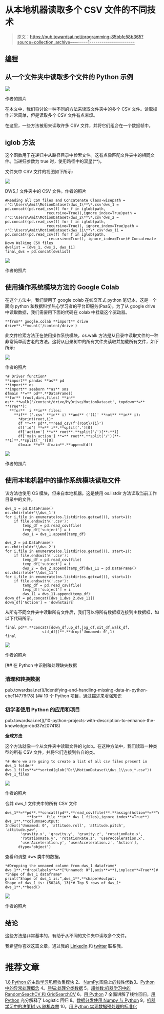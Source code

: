 # 从本地机器读取多个 CSV 文件的不同技术

> 原文：<https://pub.towardsai.net/programming-85bbfe58b365?source=collection_archive---------1----------------------->

## [编程](https://towardsai.net/p/category/programming)

## 从一个文件夹中读取多个文件的 Python 示例

![](img/2cc3b1d6dc46ebe7d9dc365cdbe32635.png)

作者的照片

在本文中，我们将讨论一种不同的方法来读取文件夹中的多个 CSV 文件。读取操作非常简单，但是读取多个 CSV 文件有点麻烦。

在这里，一些方法被用来读取许多 CSV 文件，并将它们组合在一个数据帧中。

## iglob 方法

这个函数用于在递归中从路径目录中检索文件。这有点像匹配文件夹中的相同文件。当递归参数为 true 时，使用路径中的双星(**)。

文件夹中 CSV 文件的视图如下所示:

![](img/4047e6371409219cc42f2014f03a7a75.png)

DWS_1 文件夹中的 CSV 文件。作者的照片

```
#Reading all CSV files and Concatenate Class-wisepath = r'C:\Users\Amit\MotionDataset\dws_1\**\*.csv'dws_1 = pd.concat((pd.read_csv(f) for f in iglob(path,
                   recursive=True)),ignore_index=True)path = r'C:\Users\Amit\MotionDataset\dws_2\**\*.csv'dws_2 = pd.concat((pd.read_csv(f) for f in iglob(path, 
                   recursive=True)), ignore_index=True)path = r'C:\Users\Amit\MotionDataset\dws_11\**\*.csv'dws_11 = pd.concat((pd.read_csv(f) for f in iglob(path,
                    recursive=True)), ignore_index=True)# Concatenate Down Walking CSV files
dwslist = [dws_1, dws_2, dws_11]  
final_dws = pd.concat(dwslist)
```

![](img/014380b06005e990230751cea0fa1fa0.png)

作者的照片

## 使用操作系统模块方法的 Google Colab

在这个方法中，我们使用了 google colab 在线交互式 python 笔记本，这是一个面向 python 和数据科学热心学习者的平台即服务(PaaS)。为了从 google drive 中读取数据，我们需要用下面的代码在 colab 中挂载这个驱动器。

```
**from** google.colab **import** drive
drive**.**mount('/content/drive')
```

此文件检索方法正在使用操作系统模块。os.walk 方法是从目录中读取文件的一种非常简单而古老的方法。这将从目录树中的所有文件夹读取并加载所有文件，如下所示:

![](img/c48efedae9ff863dbea9c3b3b21d7484.png)

作者的照片

```
*# Driver function*
**import** pandas **as** pd
**import** os
**import** seaborn **as** sns
dfmain **=** pd**.**DataFrame()
**for** (root,dirs,files) **in** os**.**walk('/content/drive/MyDrive/MotionDataset', topdown**=** **True**):
  **for**  i **in** files:    
    **if** ('.csv' **in** i) **and** ('(1)' **not** **in** i):
      *#print(root,i)*
      df **=** pd**.**read_csv(f'{root}/{i}')
      df['id'] **=** i**.**split('.')[0]
      df['action'] **=** root**.**split('/')[**-**1]
      df['main_action'] **=** root**.**split('/')[**-**1]**.**split('_')[0]
      dfmain **=** dfmain**.**append(df)
```

![](img/a6f18a861875a6dade16855d6be000ab.png)

作者的照片

## 使用本地机器中的操作系统模块读取文件

该方法也使用 OS 模块，但来自本地机器。这是使用 os.listdir 方法读取当前工作目录中的文件。

```
dws_1 = pd.DataFrame()
os.chdir(old+'\\dws_1')
for i,file in enumerate(os.listdir(os.getcwd()), start=1):
    if file.endswith('.csv'):
        temp_df = pd.read_csv(file)
        temp_df['subject'] = i
        dws_1 = dws_1.append(temp_df)

dws_2 = pd.DataFrame()
os.chdir(old+'\\dws_2')
for i,file in enumerate(os.listdir(os.getcwd()), start=1):
    if file.endswith('.csv'):
        temp_df = pd.read_csv(file)
        temp_df['subject'] = i
        dws_2 = dws_2.append(temp_df)dws_11 = pd.DataFrame()
os.chdir(old+'\\dws_11')
for i,file in enumerate(os.listdir(os.getcwd()), start=1):
    if file.endswith('.csv'):
        temp_df = pd.read_csv(file)
        temp_df['subject'] = i
        dws_11 = dws_11.append(temp_df)
down_df = pd.concat([dws_1,dws_2,dws_11])
down_df['Action'] = 'downstairs'
```

从所有不同文件夹中读取所有文件后，我们可以将所有数据框连接到主数据框，如以下代码所示。

```
final pd**.**concat([down_df,up_df,jog_df,sit_df,walk_df,
                 std_df])**.**drop('Unnamed: 0',1)
final
```

![](img/6978a542482d95f092bea5faeb44213b.png)

作者的照片

[](/identifying-and-handling-missing-data-in-python-ebe114776f78) [## 在 Python 中识别和处理缺失数据

### 清理和转换数据

pub.towardsai.net](/identifying-and-handling-missing-data-in-python-ebe114776f78) [](/10-python-projects-with-description-to-enhance-the-knowledge-cbd37e207418) [## 10 个 Python 项目，通过描述来增强知识

### 初学者使用 Python 的应用和项目

pub.towardsai.net](/10-python-projects-with-description-to-enhance-the-knowledge-cbd37e207418) 

**全球方法**

这个方法就像一个从文件夹中读取文件的 iglob。在这种方法中，我们读取一种类型的所有 CSV 文件，并将它们连接到各自的类。

```
*# Here we are going to create a list of all csv files present in dws_1 folder*
dws_1_files**=**sorted(glob("D:\\MotionDataset\\dws_1\\sub_*.csv"))
dws_1_files
```

![](img/cab6b68d69274146f40cd4735ff350f4.png)

作者的照片

合并 dws_1 文件夹中的所有 CSV 文件

```
dws_1**=**pd**.**concat((pd**.**read_csv(file)**.**assign(Action**=**"downstairs")
          **for**  file **in** dws_1_files),ignore_index**=True**)
dws_1**.**columns#output:
Index(['Unnamed: 0', 'attitude.roll', 'attitude.pitch', 'attitude.yaw',
       'gravity.x', 'gravity.y', 'gravity.z', 'rotationRate.x',
       'rotationRate.y', 'rotationRate.z', 'userAcceleration.x',
       'userAcceleration.y', 'userAcceleration.z', 'Action'],
      dtype='object')
```

查看和调整 dws 类中的数据。

```
*#Dropping the unnamed column from dws_1 dataframe*
dws_1**.**drop(labels**=**["Unnamed: 0"],axis**=**1,inplace**=True**)# *Shape of dws_1 dataframe*
print("Shape of dws_1 is:",dws_1**.**shape)#output:
Shape of dws_1 is: (50246, 13)*# Top 5 rows of dws_1*
dws_1**.**head()
```

![](img/1652eff2f52fe60b9d9f93a052fe2183.png)

作者的照片

## 结论

这些方法是非常基本的，有助于从不同的文件夹中读取多个文件。

我希望你喜欢这篇文章。通过我的 [LinkedIn](https://www.linkedin.com/in/data-scientist-95040a1ab/) 和 [twitter](https://twitter.com/amitprius) 联系我。

# 推荐文章

1.[8 Python 的主动学习见解收集模块](/8-active-learning-insights-of-python-collection-module-6c9e0cc16f6b?source=friends_link&sk=4a5c9f9ad552005636ae720a658281b1)
2。 [NumPy:图像上的线性代数](/numpy-linear-algebra-on-images-ed3180978cdb?source=friends_link&sk=d9afa4a1206971f9b1f64862f6291ac0)3。[Python 中的异常处理概念](/exception-handling-concepts-in-python-4d5116decac3?source=friends_link&sk=a0ed49d9fdeaa67925eac34ecb55ea30)
4。[熊猫:处理分类数据](/pandas-dealing-with-categorical-data-7547305582ff?source=friends_link&sk=11c6809f6623dd4f6dd74d43727297cf)
5。[超参数:机器学习中的 RandomSeachCV 和 GridSearchCV](/hyper-parameters-randomseachcv-and-gridsearchcv-in-machine-learning-b7d091cf56f4?source=friends_link&sk=cab337083fb09601114a6e466ec59689)
6。[用 Python](https://medium.com/towards-artificial-intelligence/fully-explained-linear-regression-with-python-fe2b313f32f3?source=friends_link&sk=53c91a2a51347ec2d93f8222c0e06402)
7 全面讲解了线性回归。[用 Python](https://medium.com/towards-artificial-intelligence/fully-explained-logistic-regression-with-python-f4a16413ddcd?source=friends_link&sk=528181f15a44e48ea38fdd9579241a78)
充分解释了 Logistic 回归 8。[数据分发使用 Numpy 与 Python](/data-distribution-using-numpy-with-python-3b64aae6f9d6?source=friends_link&sk=809e75802cbd25ddceb5f0f6496c9803)
9。[机器学习中的决策树 vs 随机森林](/decision-trees-vs-random-forests-in-machine-learning-be56c093b0f?source=friends_link&sk=91377248a43b62fe7aeb89a69e590860)
10。[用 Python 实现数据预处理的标准化](/standardization-in-data-preprocessing-with-python-96ae89d2f658?source=friends_link&sk=f348435582e8fbb47407e9b359787e41)